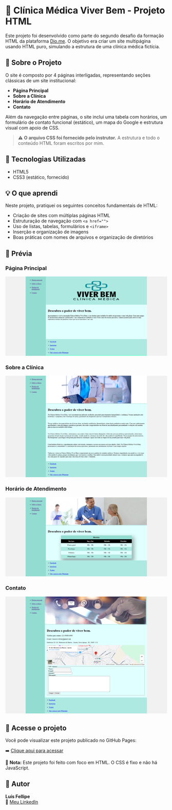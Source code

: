 # 🏥 Clínica Médica Viver Bem - Projeto HTML

Este projeto foi desenvolvido como parte do segundo desafio da formação HTML da plataforma [Dio.me](https://dio.me). O objetivo era criar um site multipágina usando HTML puro, simulando a estrutura de uma clínica médica fictícia.

## 📝 Sobre o Projeto

O site é composto por 4 páginas interligadas, representando seções clássicas de um site institucional:

- **Página Principal**
- **Sobre a Clínica**
- **Horário de Atendimento**
- **Contato**

Além da navegação entre páginas, o site inclui uma tabela com horários, um formulário de contato funcional (estático), um mapa do Google e estrutura visual com apoio de CSS.

> ⚠️ **O arquivo CSS foi fornecido pelo instrutor.** A estrutura e todo o conteúdo HTML foram escritos por mim.

## 🔧 Tecnologias Utilizadas

- HTML5
- CSS3 (estático, fornecido)

## 💡 O que aprendi

Neste projeto, pratiquei os seguintes conceitos fundamentais de HTML:

- Criação de sites com múltiplas páginas HTML
- Estruturação de navegação com `<a href="">`
- Uso de listas, tabelas, formulários e `<iframe>`
- Inserção e organização de imagens
- Boas práticas com nomes de arquivos e organização de diretórios

## 📸 Prévia

### Página Principal
![Página Principal](./assets/preview-index.png)

### Sobre a Clínica
![Sobre a Clínica](./assets/preview-sobre.png)

### Horário de Atendimento
![Horário de Atendimento](./assets/preview-horario.png)

### Contato
![Página de Contato](./assets/preview-contato.png)

## 🔗 Acesse o projeto

Você pode visualizar este projeto publicado no GitHub Pages:

➡️ [Clique aqui para acessar](https://luis-fellipe.github.io/clinica-medica-viver-bem/)

📌 **Nota:** Este projeto foi feito com foco em HTML. O CSS é fixo e não há JavaScript.

## 🧠 Autor

**Luís Fellipe**  
📎 [Meu LinkedIn](https://www.linkedin.com/in/luis-fellipe-real)
